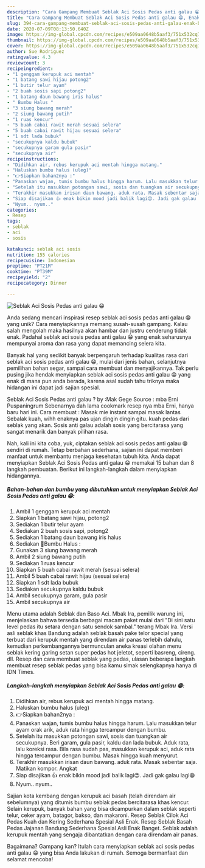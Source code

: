 ```yaml
---
description: "Cara Gampang Membuat Seblak Aci Sosis Pedas anti galau 😁, Enak Banget"
title: "Cara Gampang Membuat Seblak Aci Sosis Pedas anti galau 😁, Enak Banget"
slug: 394-cara-gampang-membuat-seblak-aci-sosis-pedas-anti-galau-enak-banget
date: 2020-07-09T08:13:50.640Z
image: https://img-global.cpcdn.com/recipes/e509aa0648b5aaf3/751x532cq70/seblak-aci-sosis-pedas-anti-galau-😁-foto-resep-utama.jpg
thumbnail: https://img-global.cpcdn.com/recipes/e509aa0648b5aaf3/751x532cq70/seblak-aci-sosis-pedas-anti-galau-😁-foto-resep-utama.jpg
cover: https://img-global.cpcdn.com/recipes/e509aa0648b5aaf3/751x532cq70/seblak-aci-sosis-pedas-anti-galau-😁-foto-resep-utama.jpg
author: Sue Rodriguez
ratingvalue: 4.3
reviewcount: 3
recipeingredient:
- "1 genggam kerupuk aci mentah"
- "1 batang sawi hijau potong2"
- "1 butir telur ayam"
- "2 buah sosis sapi potong2"
- "1 batang daun bawang iris halus"
- " Bumbu Halus "
- "3 siung bawang merah"
- "2 siung bawang putih"
- "1 ruas kencur"
- "5 buah cabai rawit merah sesuai selera"
- "5 buah cabai rawit hijau sesuai selera"
- "1 sdt lada bubuk"
- "secukupnya kaldu bubuk"
- "secukupnya garam gula pasir"
- "secukupnya air"
recipeinstructions:
- "Didihkan air, rebus kerupuk aci mentah hingga matang."
- "Haluskan bumbu halus (uleg)"
- "👉Siapkan bahan2nya :"
- "Panaskan wajan, tumis bumbu halus hingga harum. Lalu masukkan telur ayam orak arik, aduk rata hingga tercampur dengan bumbu."
- "Setelah itu masukkan potongan sawi, sosis dan tuangkan air secukupnya. Beri garam, gula pasir, kaldu dan lada bubuk. Aduk rata, lalu koreksi rasa. Bila rasa sudah pas, masukkan kerupuk aci, aduk rata hingga tercampur dengan bumbu. Masak hingga kuah menyurut."
- "Terakhir masukkan irisan daun bawang. aduk rata. Masak sebentar saja. Matikan kompor. Angkat"
- "Siap disajikan 👍 enak bikin mood jadi balik lagi😍. Jadi gak galau lagi😁"
- "Nyum.. nyum.."
categories:
- Resep
tags:
- seblak
- aci
- sosis

katakunci: seblak aci sosis 
nutrition: 155 calories
recipecuisine: Indonesian
preptime: "PT21M"
cooktime: "PT39M"
recipeyield: "2"
recipecategory: Dinner

---
```



![Seblak Aci Sosis Pedas anti galau 😁](https://img-global.cpcdn.com/recipes/e509aa0648b5aaf3/751x532cq70/seblak-aci-sosis-pedas-anti-galau-😁-foto-resep-utama.jpg)

Anda sedang mencari inspirasi resep seblak aci sosis pedas anti galau 😁 yang unik? Cara menyiapkannya memang susah-susah gampang. Kalau salah mengolah maka hasilnya akan hambar dan justru cenderung tidak enak. Padahal seblak aci sosis pedas anti galau 😁 yang enak seharusnya mempunyai aroma dan rasa yang dapat memancing selera kita.

Banyak hal yang sedikit banyak berpengaruh terhadap kualitas rasa dari seblak aci sosis pedas anti galau 😁, mulai dari jenis bahan, selanjutnya pemilihan bahan segar, sampai cara membuat dan menyajikannya. Tak perlu pusing jika hendak menyiapkan seblak aci sosis pedas anti galau 😁 yang enak di mana pun anda berada, karena asal sudah tahu triknya maka hidangan ini dapat jadi sajian spesial.

Seblak Aci Sosis Pedas anti galau ? by :Mak Gege Source : mba Erni Puspaningrum Sebenarnya dah lama cookmark resep nya mba Erni, hanya baru hari ini. Cara membuat : Masak mie instant sampai masak lantas Sebalak kuah, wihh enaknya pas ujan dingin dingin gitu. kuah pedas dari seblak yang akan. Sosis anti galau adalah sosis yang bercitarasa yang sangat menarik dan banyak pilihan rasa.


Nah, kali ini kita coba, yuk, ciptakan seblak aci sosis pedas anti galau 😁 sendiri di rumah. Tetap berbahan sederhana, sajian ini dapat memberi manfaat untuk membantu menjaga kesehatan tubuh kita. Anda dapat menyiapkan Seblak Aci Sosis Pedas anti galau 😁 memakai 15 bahan dan 8 langkah pembuatan. Berikut ini langkah-langkah dalam menyiapkan hidangannya.

<!--inarticleads1-->

##### Bahan-bahan dan bumbu yang dibutuhkan untuk menyiapkan Seblak Aci Sosis Pedas anti galau 😁:

1. Ambil 1 genggam kerupuk aci mentah
1. Siapkan 1 batang sawi hijau, potong2
1. Sediakan 1 butir telur ayam
1. Sediakan 2 buah sosis sapi, potong2
1. Sediakan 1 batang daun bawang iris halus
1. Sediakan  🌷Bumbu Halus :
1. Gunakan 3 siung bawang merah
1. Ambil 2 siung bawang putih
1. Sediakan 1 ruas kencur
1. Siapkan 5 buah cabai rawit merah (sesuai selera)
1. Ambil 5 buah cabai rawit hijau (sesuai selera)
1. Siapkan 1 sdt lada bubuk
1. Sediakan secukupnya kaldu bubuk
1. Ambil secukupnya garam, gula pasir
1. Ambil secukupnya air


Menu utama adalah Seblak dan Baso Aci. Mbak Ira, pemilik warung ini, menjelaskan bahwa tersedia berbagai macam paket mulai dari &#34;Di sini satu level pedas itu setara dengan satu sendok sambal.&#34; terang Mbak Ira. Versi asli seblak khas Bandung adalah seblak basah pake telor special yang terbuat dari kerupuk mentah yang direndam air panas terlebih dahulu, kemudian perkembangannya bermunculan aneka kreasi olahan menu seblak kering garing setan super pedas hot jeletot, seperti basreng, cireng. dll. Resep dan cara membuat seblak yang pedas, ulasan beberapa langkah membuat resep seblak pedas yang bisa kamu simak selengkapnya hanya di IDN Times. 

<!--inarticleads2-->

##### Langkah-langkah menyiapkan Seblak Aci Sosis Pedas anti galau 😁:

1. Didihkan air, rebus kerupuk aci mentah hingga matang.
1. Haluskan bumbu halus (uleg)
1. 👉Siapkan bahan2nya :
1. Panaskan wajan, tumis bumbu halus hingga harum. Lalu masukkan telur ayam orak arik, aduk rata hingga tercampur dengan bumbu.
1. Setelah itu masukkan potongan sawi, sosis dan tuangkan air secukupnya. Beri garam, gula pasir, kaldu dan lada bubuk. Aduk rata, lalu koreksi rasa. Bila rasa sudah pas, masukkan kerupuk aci, aduk rata hingga tercampur dengan bumbu. Masak hingga kuah menyurut.
1. Terakhir masukkan irisan daun bawang. aduk rata. Masak sebentar saja. Matikan kompor. Angkat
1. Siap disajikan 👍 enak bikin mood jadi balik lagi😍. Jadi gak galau lagi😁
1. Nyum.. nyum..


Sajian kota kembang dengan kerupuk aci basah (telah direndam air sebelumnya) yang ditumis bumbu seblak pedas bercitarasa khas kencur. Selain kerupuk, banyak bahan yang bisa dicampurkan dalam seblak seperti telur, ceker ayam, batagor, bakso, dan makaroni. Resep Seblak Cilok Aci Pedas Kuah dan Kering Sederhana Spesial Asli Enak. Resep Seblak Basah Pedas Jajanan Bandung Sederhana Spesial Asli Enak Banget. Seblak adalah kerupuk mentah yang sengaja dibantatkan dengan cara direndam air panas. 

Bagaimana? Gampang kan? Itulah cara menyiapkan seblak aci sosis pedas anti galau 😁 yang bisa Anda lakukan di rumah. Semoga bermanfaat dan selamat mencoba!
